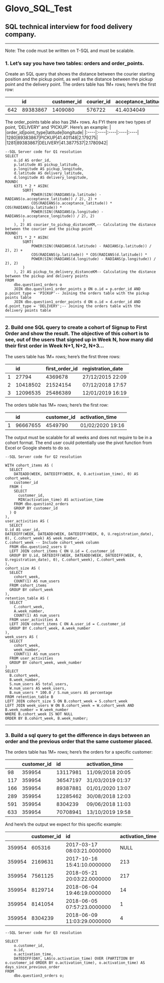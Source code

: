 # Glovo_SQL_Test
## SQL technical interview for food delivery company.
____________________________________________________________________________________________________________________________________________________________________________________

Note: The code must be written on T-SQL and must be scalable.
### 1. Let’s say you have two tables: orders and order_points.
Create an SQL query that shows the distance between the courier starting position and the pickup point, as well as the distance between the pickup point and the delivery point.
The orders table has 1M+ rows; here’s the first row:

| |id|customer_id|courier_id|acceptance_latitude|acceptance_longitude|
|:----|:----|:----|:----|:----|:----|
|642|89383867|1409080|576722|41.4034049|2.1895931|

The order_points table also has 2M+ rows. As FYI there are two types of point, ‘DELIVERY’ and ‘PICKUP’. Here’s an example:
| |order_id|point_type|latitude|longitude|
|:----|:----|:----|:----|:----|
|1280|89383867|PICKUP|41.401148|2.179275|
|1281|89383867|DELIVERY|41.3877537|2.1780942|

    --SQL Server code for Q1 resolution
    SELECT
        o.id AS order_id,
        p.latitude AS pickup_latitude,
        p.longitude AS pickup_longitude,
        d.latitude AS delivery_latitude,
        d.longitude AS delivery_longitude,
    ROUND(
        6371 * 2 * ASIN(
            SQRT(
                POWER(SIN((RADIANS(p.latitude) - RADIANS(o.acceptance_latitude)) / 2), 2) +
                COS(RADIANS(o.acceptance_latitude)) * COS(RADIANS(p.latitude)) *
                POWER(SIN((RADIANS(p.longitude) - RADIANS(o.acceptance_longitude)) / 2), 2)
            )
        ), 2) AS courier_to_pickup_distanceKM,-- Calculating the distance between the courier and the pickup point
    ROUND(
        6371 * 2 * ASIN(
            SQRT(
                POWER(SIN((RADIANS(d.latitude) - RADIANS(p.latitude)) / 2), 2) +
                COS(RADIANS(p.latitude)) * COS(RADIANS(d.latitude)) *
                POWER(SIN((RADIANS(d.longitude) - RADIANS(p.longitude)) / 2), 2)
            )
        ), 2) AS pickup_to_delivery_distanceKM-- Calculating the distance between the pickup and delivery points
    FROM
        dbo.question1_orders o
        JOIN dbo.question1_order_points p ON o.id = p.order_id AND p.point_type = 'PICKUP'-- Joining the orders table with the pickup points table
        JOIN dbo.question1_order_points d ON o.id = d.order_id AND d.point_type = 'DELIVERY';-- Joining the orders table with the delivery points table
____________________________________________________________________________________________
### 2. Build one SQL query to create a cohort of Signup to First Order and show the result. The objective of this cohort is to see, out of the users that signed up in Week N, how many did their first order in Week N+1, N+2, N+3...
The users table has 1M+ rows; here’s the first three rows:

| |id|first_order_id|registration_date|
|:----|:----|:----|:----|
|1|27794|4369678|27/12/2015 22:09|
|2|10418502|21524154|07/12/2018 17:57|
|3|12096535|25486389|12/01/2019 16:19|

The orders table has 1M+ rows; here’s the first row:

| |id|customer_id|activation_time|
|:----|:----|:----|:----|
|1|96667655|4549790|01/02/2020 19:16|

The output must be scalable for all weeks and does not require to be in a cohort format. The end user could potentially use the pivot function from Excel or Google sheets to do so.



    --SQL Server code for Q2 resolution

    WITH cohort_items AS (
      SELECT
        DATEADD(WEEK, DATEDIFF(WEEK, 0, O.activation_time), 0) AS cohort_week,
        customer_id
      FROM (
        SELECT
          customer_id,
          MIN(activation_time) AS activation_time
        FROM dbo.question2_orders
        GROUP BY customer_id
      ) O
    ),
    user_activities AS (
      SELECT
    U.id AS user_id,
    DATEDIFF(WEEK, DATEADD(WEEK, DATEDIFF(WEEK, 0, U.registration_date), 0), C.cohort_week) AS week_number,
    C.cohort_week -- Include cohort_week column
      FROM dbo.question2_users U
      LEFT JOIN cohort_items C ON U.id = C.customer_id
      GROUP BY U.id, DATEDIFF(WEEK, DATEADD(WEEK, DATEDIFF(WEEK, 0, U.registration_date), 0), C.cohort_week), C.cohort_week
    ),
    cohort_size AS (
      SELECT
        cohort_week,
        COUNT(1) AS num_users
      FROM cohort_items
      GROUP BY cohort_week
    ),
    retention_table AS (
      SELECT
        C.cohort_week,
        A.week_number,
        COUNT(1) AS num_users
      FROM user_activities A
      LEFT JOIN cohort_items C ON A.user_id = C.customer_id
      GROUP BY C.cohort_week, A.week_number
    ),
    week_users AS (
      SELECT
        cohort_week,
        week_number,
        COUNT(1) AS num_users
      FROM user_activities
      GROUP BY cohort_week, week_number
    )
    SELECT
      B.cohort_week,
      B.week_number,
      S.num_users AS total_users,
      W.num_users AS week_users,
      B.num_users * 100.0 / S.num_users AS percentage
    FROM retention_table B
    LEFT JOIN cohort_size S ON B.cohort_week = S.cohort_week
    LEFT JOIN week_users W ON B.cohort_week = W.cohort_week AND B.week_number = W.week_number
    WHERE B.cohort_week IS NOT NULL
    ORDER BY B.cohort_week, B.week_number;

_______________________
### 3. Build a sql query to get the difference in days between an order and the previous order that the same customer placed.
The orders table has 1M+ rows; here’s the orders for a specific customer:

| |customer_id|id|activation_time|
|:----|:----|:----|:----|
|98|359954|13117981|11/09/2018 20:05|
|117|359954|36547197|31/03/2019 01:37|
|166|359954|89387881|01/01/2020 13:07|
|289|359954|12285462|30/08/2018 12:03|
|591|359954|8304239|09/06/2018 11:03|
|633|359954|70708941|13/10/2019 19:58|

And here’s the output we expect for this specific example:

| |customer_id|id|activation_time|
|:----|:----|:----|:----|
|359954|605316|2017-03-17 08:03:21.0000000|NULL|
|359954|2169631|2017-10-16 15:41:10.0000000|213|
|359954|7561125|2018-05-21 20:03:22.0000000|217|
|359954|8129714|2018-06-04 19:46:19.0000000|14|
|359954|8141054|2018-06-05 07:57:23.0000000|1|
|359954|8304239|2018-06-09 11:03:29.0000000|4|

    --SQL Server code for Q3 resolution
    
    SELECT
        o.customer_id,
        o.id,
        o.activation_time,
        DATEDIFF(DAY, LAG(o.activation_time) OVER (PARTITION BY o.customer_id ORDER BY o.activation_time), o.activation_time) AS days_since_previous_order
    FROM
        dbo.question3_orders o;

